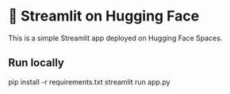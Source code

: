 # 🚀 Streamlit on Hugging Face

This is a simple Streamlit app deployed on Hugging Face Spaces.

## Run locally
pip install -r requirements.txt
streamlit run app.py
